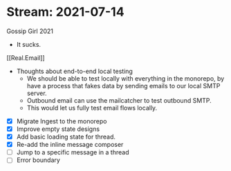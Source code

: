 # Stream: 2021-07-14

Gossip Girl 2021
- It sucks.

[[Real.Email]]
- Thoughts about end-to-end local testing
	- We should be able to test locally with everything in the monorepo, by have a process that fakes data by sending emails to our local SMTP server.
	- Outbound email can use the mailcatcher to test outbound SMTP.
	- This would let us fully test email flows locally.
- [x] Migrate Ingest to the monorepo
- [x] Improve empty state designs
- [x] Add basic loading state for thread.
- [x] Re-add the inline message composer
- [ ] Jump to a specific message in a thread
- [ ] Error boundary